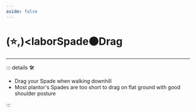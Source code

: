 ```yaml
---
aside: false
---
```

# (⭐,)<laborSpade</labor>🟠<motor>Drag</motor>

---

<!-- =================================================== -->
<!-- =================================================== -->
<!-- =================================================== -->
<!-- =================================================== -->
<!-- =================================================== -->
::: details 🛠

- Drag your Spade when walking downhill
- Most plantor's Spades are too short to drag on flat ground with good shoulder posture

:::
